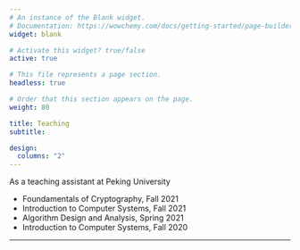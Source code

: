 ```yaml
---
# An instance of the Blank widget.
# Documentation: https://wowchemy.com/docs/getting-started/page-builder/
widget: blank

# Activate this widget? true/false
active: true

# This file represents a page section.
headless: true

# Order that this section appears on the page.
weight: 80

title: Teaching
subtitle:

design:
  columns: "2"
---
```


As a teaching assistant at Peking University

- Foundamentals of Cryptography, Fall 2021
- Introduction to Computer Systems, Fall 2021
- Algorithm Design and Analysis, Spring 2021
- Introduction to Computer Systems, Fall 2020

----------------------------------------------------------------------------------------------------------
